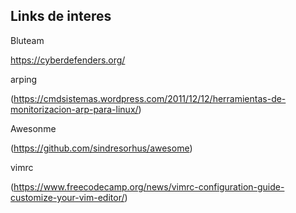 ## Links de interes

Bluteam

https://cyberdefenders.org/

arping

(https://cmdsistemas.wordpress.com/2011/12/12/herramientas-de-monitorizacion-arp-para-linux/)

Awesonme

(https://github.com/sindresorhus/awesome)

vimrc

(https://www.freecodecamp.org/news/vimrc-configuration-guide-customize-your-vim-editor/)